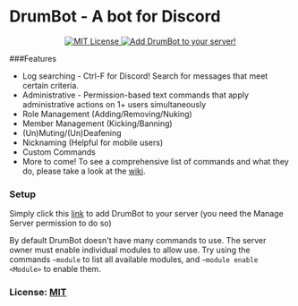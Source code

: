 # DrumBot - A bot for Discord

<p align="center">
    <a href="https://opensource.org/licenses/mit-license.php">
        <img src="https://img.shields.io/badge/license-MIT%20License-blue.svg" alt="MIT License">
    </a>
    <a href="https://discordapp.com/oauth2/authorize?client_id=208460637368614913&scope=bot&permissions=0xFFFFFFFFFFFF">
        <img src="https://img.shields.io/badge/discord-add--to--server-738bd7.svg" alt="Add DrumBot to your server!">
    </a>
</p>

###Features
* Log searching - Ctrl-F for Discord! Search for messages that meet certain criteria.
* Administrative - Permission-based text commands that apply administrative actions on 1+ users simultaneously
 * Role Management (Adding/Removing/Nuking)
 * Member Management (Kicking/Banning)
 * (Un)Muting/(Un)Deafening
 * Nicknaming (Helpful for mobile users)
* Custom Commands
* More to come!
To see a comprehensive list of commands and what they do, please take a look at the [wiki](https://github.com/james7132/DrumBot/wiki).

### Setup
Simply click this [link](https://discordapp.com/oauth2/authorize?client_id=208460637368614913&scope=bot&permissions=0xFFFFFFFFFFFF) to add DrumBot to your server (you need the Manage Server permission to do so)

By default DrumBot doesn't have many commands to use. The server owner must enable individual modules to allow use. Try using the commands `~module` to list all available modules, and `~module enable <Module>` to enable them.

### License: [MIT](./LICENSE)
